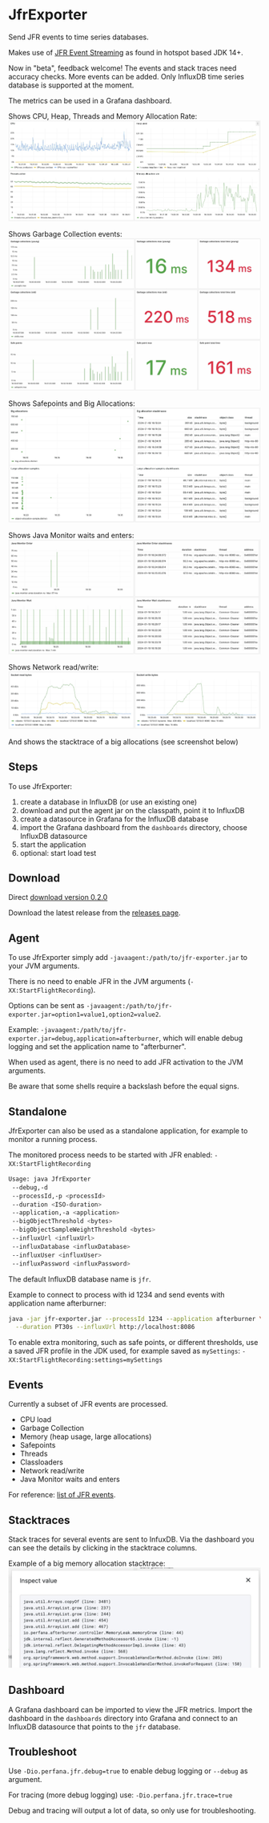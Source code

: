 # JfrExporter

Send JFR events to time series databases. 

Makes use of [JFR Event Streaming](https://openjdk.org/jeps/349) as found in hotspot based JDK 14+.

Now in "beta", feedback welcome! The events and stack traces need accuracy checks.
More events can be added. Only InfluxDB time series database is supported
at the moment.

The metrics can be used in a Grafana dashboard. 

Shows CPU, Heap, Threads and Memory Allocation Rate:
![dashboard overview 1](https://github.com/perfana/jfr-exporter/blob/main/images/dashboard-6.jpg)

Shows Garbage Collection events:
![dashboard overview 2](https://github.com/perfana/jfr-exporter/blob/main/images/dashboard-8.jpg)

Shows Safepoints and Big Allocations:
![dashboard overview 3](https://github.com/perfana/jfr-exporter/blob/main/images/dashboard-7.jpg)

Shows Java Monitor waits and enters:
![dashboard overview 4](https://github.com/perfana/jfr-exporter/blob/main/images/dashboard-4.jpg)

Shows Network read/write:
![dashboard overview 5](https://github.com/perfana/jfr-exporter/blob/main/images/dashboard-5.jpg)

And shows the stacktrace of a big allocations (see screenshot below)

## Steps

To use JfrExporter:

1. create a database in InfluxDB (or use an existing one)
2. download and put the agent jar on the classpath, point it to InfluxDB
3. create a datasource in Grafana for the InfluxDB database
4. import the Grafana dashboard from the `dashboards` directory, choose InfluxDB datasource
5. start the application
6. optional: start load test

## Download

Direct [download version 0.2.0](https://github.com/perfana/jfr-exporter/releases/download/0.2.0/jfr-exporter-0.1.0.jar)

Download the latest release from the [releases page](https://github.com/perfana/jfr-exporter/releases).

## Agent

To use JfrExporter simply add `-javaagent:/path/to/jfr-exporter.jar` to your JVM arguments.

There is no need to enable JFR in the JVM arguments (`-XX:StartFlightRecording`).

Options can be sent as `-javaagent:/path/to/jfr-exporter.jar=option1=value1,option2=value2`.

Example: `-javaagent:/path/to/jfr-exporter.jar=debug,application=afterburner`, which will enable
debug logging and set the application name to "afterburner".

When used as agent, there is no need to add JFR activation to the JVM arguments.

Be aware that some shells require a backslash before the equal signs.

## Standalone

JfrExporter can also be used as a standalone application, for example to monitor a running process.

The monitored process needs to be started with JFR enabled: `-XX:StartFlightRecording`

```bash
Usage: java JfrExporter 
 --debug,-d 
 --processId,-p <processId> 
 --duration <ISO-duration> 
 --application,-a <application>
 --bigObjectThreshold <bytes>
 --bigObjectSampleWeightThreshold <bytes>
 --influxUrl <influxUrl> 
 --influxDatabase <influxDatabase>
 --influxUser <influxUser> 
 --influxPassword <influxPassword>
```

The default InfluxDB database name is `jfr`.

Example to connect to process with id 1234 and send events with application name afterburner:
```bash
java -jar jfr-exporter.jar --processId 1234 --application afterburner \
  --duration PT30s --influxUrl http://localhost:8086
```

To enable extra monitoring, such as safe points, or different thresholds, 
use a saved JFR profile in the JDK used, for example saved as `mySettings`: `-XX:StartFlightRecording:settings=mySettings`

## Events

Currently a subset of JFR events are processed. 
* CPU load
* Garbage Collection
* Memory (heap usage, large allocations)
* Safepoints
* Threads
* Classloaders
* Network read/write
* Java Monitor waits and enters

For reference: [list of JFR events](https://bestsolution-at.github.io/jfr-doc/index.html).

## Stacktraces

Stack traces for several events are sent to InfuxDB.
Via the dashboard you can see the details by clicking in the stacktrace columns.

Example of a big memory allocation stacktrace:
![stacktrace example 1](https://github.com/perfana/jfr-exporter/blob/main/images/stacktrace-2.jpg)

## Dashboard

A Grafana dashboard can be imported to view the JFR metrics.
Import the dashboard in the `dashboards` directory into Grafana and
connect to an InfluxDB datasource that points to the `jfr` database.

## Troubleshoot

Use `-Dio.perfana.jfr.debug=true` to enable debug logging or `--debug` as argument.

For tracing (more debug logging) use: `-Dio.perfana.jfr.trace=true`

Debug and tracing will output a lot of data, so only use for troubleshooting.
